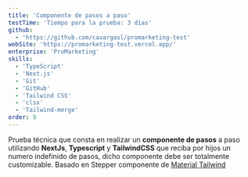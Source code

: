 ```yaml
---
title: 'Componente de pasos a paso'
testTime: 'Tiempo para la prueba: 3 días'
github:
  - 'https://github.com/cavargasl/promarketing-test'
webSite: 'https://promarketing-test.vercel.app/'
enterprise: 'ProMarketing'
skills:
  - 'TypeScript'
  - 'Next.js'
  - 'Git'
  - 'GitHub'
  - 'Tailwind CSS'
  - 'clsx'
  - 'Tailwind-merge'
order: 9
---
```


Prueba técnica que consta en realizar un **componente de pasos** a paso utilizando **NextJs**, **Typescript** y **TailwindCSS** que reciba por hijos un numero indefinido de pasos, dicho componente debe ser totalmente customizable. Basado en Stepper componente de [Material Tailwind](https://www.material-tailwind.com/docs/react/stepper)
